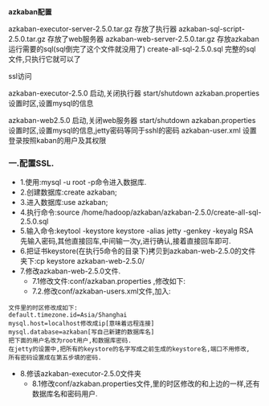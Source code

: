 **azkaban配置**

azkaban-executor-server-2.5.0.tar.gz	存放了执行器
azkaban-sql-script-2.5.0.tar.gz		存放了web服务器
azkaban-web-server-2.5.0.tar.gz		存放azkaban运行需要的sql(sql倒完了这个文件就没用了)
create-all-sql-2.5.0.sql	完整的sql文件,只执行它就可以了

ssl访问  

azkaban-executor-2.5.0		启动,关闭执行器  start/shutdown
azkaban.properties		设置时区,设置mysql的信息

azkaban-web2.5.0	启动,关闭web服务器 start/shutdown
azkaban.properties	设置时区,设置mysql的信息,jetty密码等同于sshl的密码
azkaban-user.xml	设置登录按照kaban的用户及其权限


### 一.配置SSL.
- 1.使用:mysql -u root -p命令进入数据库.
- 2.创建数据库:create azkaban;
- 3.进入数据库:use azkaban;
- 4.执行命令:source /home/hadoop/azkaban/azkaban-2.5.0/create-all-sql-2.5.0.sql
- 5.输入命令:keytool -keystore keystore -alias jetty -genkey -keyalg RSA
先输入密码,其他直接回车,中间输一次y,进行确认,接着直接回车即可.
- 6.把证书keystore(在执行5命令的目录下)拷贝到azkaban-web-2.5.0的文件夹下:cp keystore azkaban-web-2.5.0/
- 7.修改azkaban-web-2.5.0文件.
	- 7.1修改文件:conf/azkaban.properties ,修改如下:
	- 7.2.修改conf/azkaban-users.xml文件,加入:<user username="admin" password="admin" roles="admin,metrics" />
```
文件里的时区修改成如下:
default.timezone.id=Asia/Shanghai
mysql.host=localhost修改成ip[意味着远程连接]
mysql.database=azkaban[写自己新建的数据库名]
把下面的用户名改为root用户,和数据库密码.
在jetty的设置中,把所有的keystore的名字写成之前生成的keystore名,端口不用修改,
所有密码设置成在第五步填的密码.
```

- 8.修该azkaban-executor-2.5.0文件夹
	- 8.1修改conf/azkaban.properties文件,里的时区修改的和上边的一样,还有数据库名和密码用户.
